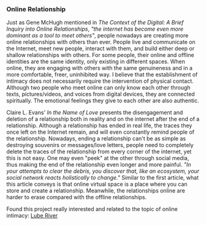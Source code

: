 ### Online Relationship
Just as Gene McHugh mentioned in *The Context of the Digital: A Brief Inquiry into Online Relationships*, *"the internet has become even more dominant as a tool to meet others"*, people nowadays are creating more online relationships with others than ever. People live and communicate on the Internet, meet new people, interact with them, and build either deep or shallow relationships with others. For some people, their online and offline identities are the same identity, only existing in different spaces. When online, they are engaging with others with the same genuineness and in a more comfortable, freer, uninhibited way. I believe that the establishment of intimacy does not necessarily require the intervention of physical contact. Although two people who meet online can only know each other through texts, pictures/videos, and voices from digital devices, they are connected spiritually. The emotional feelings they give to each other are also authentic.

Claire L. Evans' *In the Name of Love* presents the disengagement and deletion of a relationship both in reality and on the internet after the end of a relationship. Although a relationship has ended in real life, the traces they once left on the Internet remain, and will even constantly remind people of the relationship. Nowadays, ending a relationship can't be as simple as destroying souvenirs or messages/love letters, people need to completely delete the traces of the relationship from every corner of the internet, yet this is not easy. One may even "peek" at the other through social media, thus making the end of the relationship even longer and more painful. *"In your attempts to clear the debris, you discover that, like an ecosystem, your social network reacts holistically to change."* Similar to the first article, what this article conveys is that online virtual space is a place where you can store and create a relationship. Meanwhile, the relationships online are harder to erase compared with the offline relationships.

Found this project really interested and related to the topic of online intimacy:
[Lube River](https://leah.fyi/lube-river)
